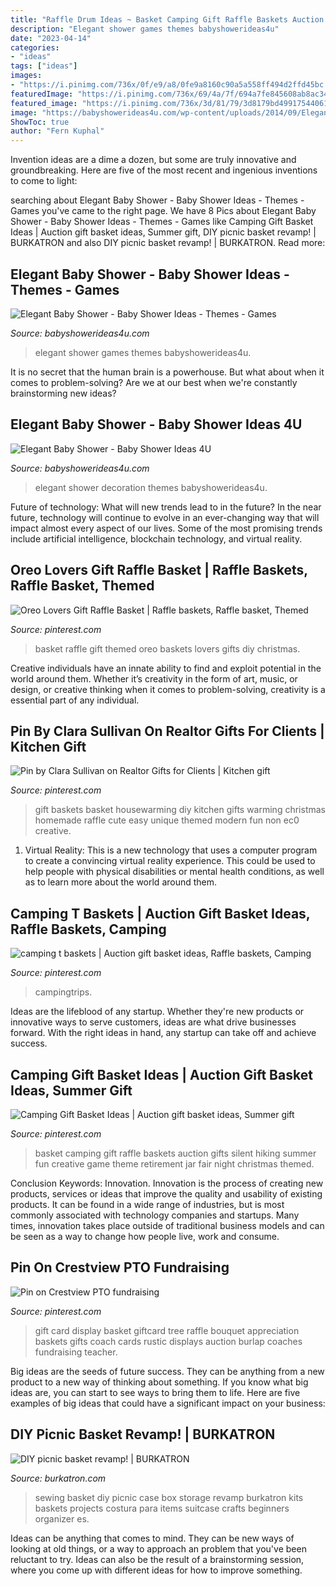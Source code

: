 ```yaml
---
title: "Raffle Drum Ideas ~ Basket Camping Gift Raffle Baskets Auction Gifts Silent Hiking Summer Fun Creative Game Theme Retirement Jar Fair Night Christmas Themed"
description: "Elegant shower games themes babyshowerideas4u"
date: "2023-04-14"
categories:
- "ideas"
tags: ["ideas"]
images:
- "https://i.pinimg.com/736x/0f/e9/a8/0fe9a8160c90a5a558ff494d2ffd45bc.jpg"
featuredImage: "https://i.pinimg.com/736x/69/4a/7f/694a7fe845608ab8ac344b8999d6f096.jpg"
featured_image: "https://i.pinimg.com/736x/3d/81/79/3d8179bd49917544061cec7b91bb5376.jpg"
image: "https://babyshowerideas4u.com/wp-content/uploads/2014/09/Elegant-Baby-Shower-decoration-7.jpg"
ShowToc: true
author: "Fern Kuphal"
---
```



Invention ideas are a dime a dozen, but some are truly innovative and groundbreaking. Here are five of the most recent and ingenious inventions to come to light: 

	

		
searching about Elegant Baby Shower - Baby Shower Ideas - Themes - Games you've came to the right page. We have 8 Pics about Elegant Baby Shower - Baby Shower Ideas - Themes - Games like Camping Gift Basket Ideas | Auction gift basket ideas, Summer gift, DIY picnic basket revamp! | BURKATRON and also DIY picnic basket revamp! | BURKATRON. Read more:
		
    
## Elegant Baby Shower - Baby Shower Ideas - Themes - Games

<img loading=lazy src="http://www.babyshowerideas4u.com/wp-content/uploads/2014/09/Elegant-Baby-Shower-decor-5.jpg" onerror="this.onerror=null;this.src='https://tse2.mm.bing.net/th?id=OIP.4SVN0C3CA200ZoJBZT7LLAHaLI&amp;pid=15.1';" alt="Elegant Baby Shower - Baby Shower Ideas - Themes - Games">

_Source: babyshowerideas4u.com_

>elegant shower games themes babyshowerideas4u. 

	

It is no secret that the human brain is a powerhouse. But what about when it comes to problem-solving? Are we at our best when we're constantly brainstorming new ideas?

    
## Elegant Baby Shower - Baby Shower Ideas 4U

<img loading=lazy src="https://babyshowerideas4u.com/wp-content/uploads/2014/09/Elegant-Baby-Shower-decoration-7.jpg" onerror="this.onerror=null;this.src='https://tse2.mm.bing.net/th?id=OIP.-EIOUcCayhUhGBkAb4V3ygHaLI&amp;pid=15.1';" alt="Elegant Baby Shower - Baby Shower Ideas 4U">

_Source: babyshowerideas4u.com_

>elegant shower decoration themes babyshowerideas4u. 

	

Future of technology: What will new trends lead to in the future?
In the near future, technology will continue to evolve in an ever-changing way that will impact almost every aspect of our lives. Some of the most promising trends include artificial intelligence, blockchain technology, and virtual reality.

    
## Oreo Lovers Gift Raffle Basket | Raffle Baskets, Raffle Basket, Themed

<img loading=lazy src="https://i.pinimg.com/736x/0f/e9/a8/0fe9a8160c90a5a558ff494d2ffd45bc.jpg" onerror="this.onerror=null;this.src='https://tse4.mm.bing.net/th?id=OIP.mEEGJYW2S1oHBEmKLmoEWAHaJ3&amp;pid=15.1';" alt="Oreo Lovers Gift Raffle Basket | Raffle baskets, Raffle basket, Themed">

_Source: pinterest.com_

>basket raffle gift themed oreo baskets lovers gifts diy christmas. 

	

Creative individuals have an innate ability to find and exploit potential in the world around them. Whether it’s creativity in the form of art, music, or design, or creative thinking when it comes to problem-solving, creativity is a essential part of any individual.

    
## Pin By Clara Sullivan On Realtor Gifts For Clients | Kitchen Gift

<img loading=lazy src="https://i.pinimg.com/736x/8a/68/f4/8a68f447595a8f80d20f8926547d758e.jpg" onerror="this.onerror=null;this.src='https://tse1.mm.bing.net/th?id=OIP.GldvoDHnOoIuBtDVN-E7SAHaJ4&amp;pid=15.1';" alt="Pin by Clara Sullivan on Realtor Gifts for Clients | Kitchen gift">

_Source: pinterest.com_

>gift baskets basket housewarming diy kitchen gifts warming christmas homemade raffle cute easy unique themed modern fun non ec0 creative. 

	

1. Virtual Reality: This is a new technology that uses a computer program to create a convincing virtual reality experience. This could be used to help people with physical disabilities or mental health conditions, as well as to learn more about the world around them. 

    
## Camping T Baskets | Auction Gift Basket Ideas, Raffle Baskets, Camping

<img loading=lazy src="https://i.pinimg.com/736x/69/4a/7f/694a7fe845608ab8ac344b8999d6f096.jpg" onerror="this.onerror=null;this.src='https://tse3.mm.bing.net/th?id=OIP.EdG0MxdktUMqs6LCUPFoxQHaJ3&amp;pid=15.1';" alt="camping t baskets | Auction gift basket ideas, Raffle baskets, Camping">

_Source: pinterest.com_

>campingtrips. 

	

Ideas are the lifeblood of any startup. Whether they're new products or innovative ways to serve customers, ideas are what drive businesses forward. With the right ideas in hand, any startup can take off and achieve success.

    
## Camping Gift Basket Ideas | Auction Gift Basket Ideas, Summer Gift

<img loading=lazy src="https://i.pinimg.com/736x/3d/81/79/3d8179bd49917544061cec7b91bb5376.jpg" onerror="this.onerror=null;this.src='https://tse3.mm.bing.net/th?id=OIP.eH_45bS4ifSTI3XhROEilAHaJ7&amp;pid=15.1';" alt="Camping Gift Basket Ideas | Auction gift basket ideas, Summer gift">

_Source: pinterest.com_

>basket camping gift raffle baskets auction gifts silent hiking summer fun creative game theme retirement jar fair night christmas themed. 

	

Conclusion
Keywords: Innovation.
Innovation is the process of creating new products, services or ideas that improve the quality and usability of existing products. It can be found in a wide range of industries, but is most commonly associated with technology companies and startups. Many times, innovation takes place outside of traditional business models and can be seen as a way to change how people live, work and consume.

    
## Pin On Crestview PTO Fundraising

<img loading=lazy src="https://i.pinimg.com/736x/c0/50/db/c050dbe3390d54d9fd4dc3c94ca300a1--coach-appreciation-gifts-teacher-appreciation-gift-card-display.jpg" onerror="this.onerror=null;this.src='https://tse3.mm.bing.net/th?id=OIP.W-q4ce9XZJpEjd4JRKNJqAHaJ4&amp;pid=15.1';" alt="Pin on Crestview PTO fundraising">

_Source: pinterest.com_

>gift card display basket giftcard tree raffle bouquet appreciation baskets gifts coach cards rustic displays auction burlap coaches fundraising teacher. 

	

Big ideas are the seeds of future success. They can be anything from a new product to a new way of thinking about something. If you know what big ideas are, you can start to see ways to bring them to life. Here are five examples of big ideas that could have a significant impact on your business:

    
## DIY Picnic Basket Revamp! | BURKATRON

<img loading=lazy src="https://2.bp.blogspot.com/-OVasEjhap3Y/T19wiewjDNI/AAAAAAAAAsM/mQ2EzMViEvA/s1600/DSC03216.jpg" onerror="this.onerror=null;this.src='https://tse4.mm.bing.net/th?id=OIP.-1RNImKNhuhzHqhot6oM9QHaKg&amp;pid=15.1';" alt="DIY picnic basket revamp! | BURKATRON">

_Source: burkatron.com_

>sewing basket diy picnic case box storage revamp burkatron kits baskets projects costura para items suitcase crafts beginners organizer es. 

	

Ideas can be anything that comes to mind. They can be new ways of looking at old things, or a way to approach an problem that you've been reluctant to try. Ideas can also be the result of a brainstorming session, where you come up with different ideas for how to improve something.


